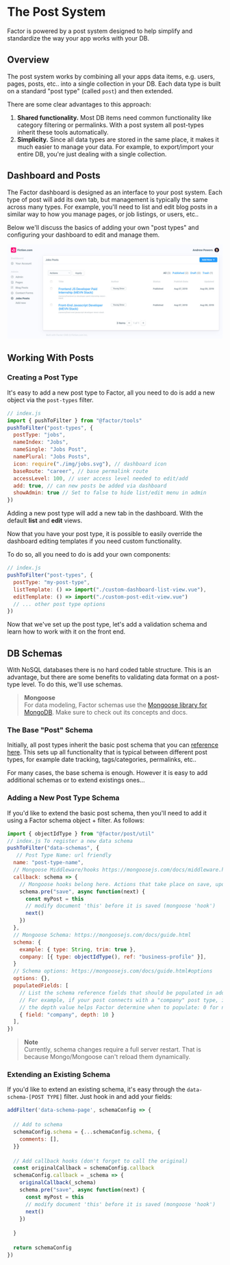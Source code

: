 # The Post System

Factor is powered by a post system designed to help simplify and standardize the way your app works with your DB.

## Overview

The post system works by combining all your apps data items, e.g. users, pages, posts, etc.. into a single collection in your DB. Each data type is built on a standard "post type" (called `post`) and then extended.

There are some clear advantages to this approach:

1. **Shared functionality.** Most DB items need common functionality like category filtering or permalinks. With a post system all post-types inherit these tools automatically.
1. **Simplicity.** Since all data types are stored in the same place, it makes it much easier to manage your data. For example, to export/import your entire DB, you're just dealing with a single collection.

## Dashboard and Posts

The Factor dashboard is designed as an interface to your post system. Each type of post will add its own tab, but management is typically the same across many types. For example, you'll need to list and edit blog posts in a similar way to how you manage pages, or job listings, or users, etc..

Below we'll discuss the basics of adding your own "post types" and configuring your dashboard to edit and manage them.

![Dashboard Post List View](./img/dashboard-post-type.jpg)

## Working With Posts

### Creating a Post Type

It's easy to add a new post type to Factor, all you need to do is add a new object via the `post-types` filter.

```js
// index.js
import { pushToFilter } from "@factor/tools"
pushToFilter("post-types", {
  postType: "jobs",
  nameIndex: "Jobs",
  nameSingle: "Jobs Post",
  namePlural: "Jobs Posts",
  icon: require("./img/jobs.svg"), // dashboard icon
  baseRoute: "career", // base permalink route
  accessLevel: 100, // user access level needed to edit/add
  add: true, // can new posts be added via dashboard
  showAdmin: true // Set to false to hide list/edit menu in admin
})
```

Adding a new post type will add a new tab in the dashboard. With the default **list** and **edit** views.

Now that you have your post type, it is possible to easily override the dashboard editing templates if you need custom functionality.

To do so, all you need to do is add your own components:

```js
// index.js
pushToFilter("post-types", {
  postType: "my-post-type",
  listTemplate: () => import("./custom-dashboard-list-view.vue"),
  editTemplate: () => import("./custom-post-edit-view.vue")
  // ... other post type options
})
```

Now that we've set up the post type, let's add a validation schema and learn how to work with it on the front end.

## DB Schemas

With NoSQL databases there is no hard coded table structure. This is an advantage, but there are some benefits to validating data format on a post-type level. To do this, we'll use schemas.

> **Mongoose** <br>For data modeling, Factor schemas use the [Mongoose library for MongoDB](https://mongoosejs.com). Make sure to check out its concepts and docs.

### The Base "Post" Schema

Initially, all post types inherit the basic post schema that you can [reference here](https://github.com/fiction-com/factor/blob/master/%40factor/%40core/post/schema.js). This sets up all functionality that is typical between different post types, for example date tracking, tags/categories, permalinks, etc..

For many cases, the base schema is enough. However it is easy to add additional schemas or to extend existings ones...

### Adding a New Post Type Schema

If you'd like to extend the basic post schema, then you'll need to add it using a Factor schema object + filter. As follows:

```js
import { objectIdType } from "@factor/post/util"
// index.js To register a new data schema
pushToFilter("data-schemas", {
   // Post Type Name: url friendly
  name: "post-type-name",
  // Mongoose Middleware/hooks https://mongoosejs.com/docs/middleware.html
  callback: schema => {
    // Mongoose hooks belong here. Actions that take place on save, update, etc.
    schema.pre("save", async function(next) {
      const myPost = this
      // modify document 'this' before it is saved (mongoose 'hook')
      next()
    })
  },
  // Mongoose Schema: https://mongoosejs.com/docs/guide.html
  schema: {
    example: { type: String, trim: true },
    company: [{ type: objectIdType(), ref: "business-profile" }],
  }
  // Schema options: https://mongoosejs.com/docs/guide.html#options
  options: {},
  populatedFields: [
    // List the schema reference fields that should be populated in addition to the post
    // For example, if your post connects with a "company" post type, it would retrieve those posts as well
    // the depth value helps Factor determine when to populate: 0 for no population, 100 for all. Default 20
    { field: "company", depth: 10 }
  ],
})
```

> **Note**<br> Currently, schema changes require a full server restart. That is because Mongo/Mongoose can't reload them dynamically.

### Extending an Existing Schema

If you'd like to extend an existing schema, it's easy through the `data-schema-[POST TYPE]` filter. Just hook in and add your fields:

```js
addFilter('data-schema-page', schemaConfig => {

  // Add to schema
  schemaConfig.schema = {...schemaConfig.schema, {
    comments: [],
  }}

  // Add callback hooks (don't forget to call the original)
  const originalCallback = schemaConfig.callback
  schemaConfig.callback = _schema => {
    originalCallback(_schema)
    schema.pre("save", async function(next) {
      const myPost = this
      // modify document 'this' before it is saved (mongoose 'hook')
      next()
    })

  }

  return schemaConfig
})
```
